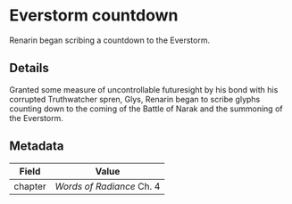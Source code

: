 # Everstorm countdown
Renarin began scribing a countdown to the Everstorm.

## Details
Granted some measure of uncontrollable futuresight by his bond with his corrupted Truthwatcher spren, Glys, Renarin began to scribe glyphs counting down to the coming of the Battle of Narak and the summoning of the Everstorm.

## Metadata
| Field | Value |
| ----- | ----- |
| chapter | *Words of Radiance* Ch. 4 |
